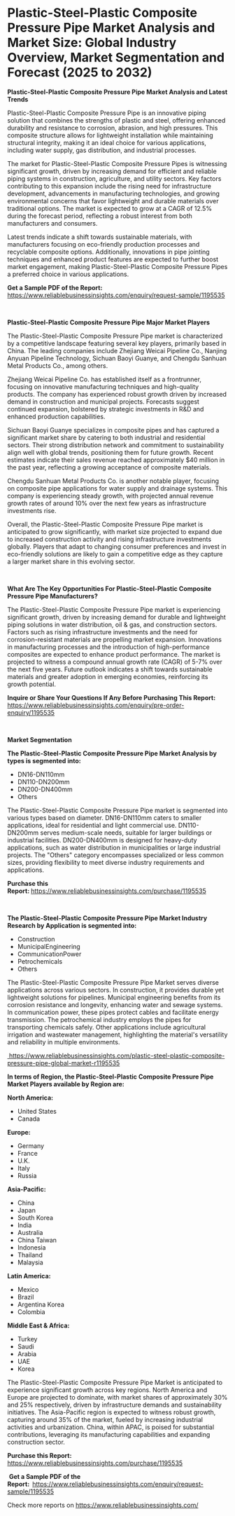 <p><h1>Plastic-Steel-Plastic Composite Pressure Pipe Market Analysis and Market Size: Global Industry Overview, Market Segmentation and Forecast (2025 to 2032)</h1></p><p><strong>Plastic-Steel-Plastic Composite Pressure Pipe Market Analysis and Latest Trends</strong></p>
<p><p>Plastic-Steel-Plastic Composite Pressure Pipe is an innovative piping solution that combines the strengths of plastic and steel, offering enhanced durability and resistance to corrosion, abrasion, and high pressures. This composite structure allows for lightweight installation while maintaining structural integrity, making it an ideal choice for various applications, including water supply, gas distribution, and industrial processes.</p><p>The market for Plastic-Steel-Plastic Composite Pressure Pipes is witnessing significant growth, driven by increasing demand for efficient and reliable piping systems in construction, agriculture, and utility sectors. Key factors contributing to this expansion include the rising need for infrastructure development, advancements in manufacturing technologies, and growing environmental concerns that favor lightweight and durable materials over traditional options. The market is expected to grow at a CAGR of 12.5% during the forecast period, reflecting a robust interest from both manufacturers and consumers.</p><p>Latest trends indicate a shift towards sustainable materials, with manufacturers focusing on eco-friendly production processes and recyclable composite options. Additionally, innovations in pipe jointing techniques and enhanced product features are expected to further boost market engagement, making Plastic-Steel-Plastic Composite Pressure Pipes a preferred choice in various applications.</p></p>
<p><strong>Get a Sample PDF of the Report:&nbsp;</strong> <a href="https://www.reliablebusinessinsights.com/enquiry/request-sample/1195535?utm_campaign=3077&utm_medium=2&utm_source=Github&utm_content=ia&utm_term=22032025&utm_id=plastic-steel-plastic-composite-pressure-pipe">https://www.reliablebusinessinsights.com/enquiry/request-sample/1195535</a></p>
<p>&nbsp;</p>
<p><strong>Plastic-Steel-Plastic Composite Pressure Pipe Major Market Players</strong></p>
<p><p>The Plastic-Steel-Plastic Composite Pressure Pipe market is characterized by a competitive landscape featuring several key players, primarily based in China. The leading companies include Zhejiang Weicai Pipeline Co., Nanjing Anyuan Pipeline Technology, Sichuan Baoyi Guanye, and Chengdu Sanhuan Metal Products Co., among others. </p><p>Zhejiang Weicai Pipeline Co. has established itself as a frontrunner, focusing on innovative manufacturing techniques and high-quality products. The company has experienced robust growth driven by increased demand in construction and municipal projects. Forecasts suggest continued expansion, bolstered by strategic investments in R&D and enhanced production capabilities.</p><p>Sichuan Baoyi Guanye specializes in composite pipes and has captured a significant market share by catering to both industrial and residential sectors. Their strong distribution network and commitment to sustainability align well with global trends, positioning them for future growth. Recent estimates indicate their sales revenue reached approximately $40 million in the past year, reflecting a growing acceptance of composite materials.</p><p>Chengdu Sanhuan Metal Products Co. is another notable player, focusing on composite pipe applications for water supply and drainage systems. This company is experiencing steady growth, with projected annual revenue growth rates of around 10% over the next few years as infrastructure investments rise.</p><p>Overall, the Plastic-Steel-Plastic Composite Pressure Pipe market is anticipated to grow significantly, with market size projected to expand due to increased construction activity and rising infrastructure investments globally. Players that adapt to changing consumer preferences and invest in eco-friendly solutions are likely to gain a competitive edge as they capture a larger market share in this evolving sector.</p></p>
<p>&nbsp;</p>
<p><strong>What Are The Key Opportunities For Plastic-Steel-Plastic Composite Pressure Pipe Manufacturers?</strong></p>
<p><p>The Plastic-Steel-Plastic Composite Pressure Pipe market is experiencing significant growth, driven by increasing demand for durable and lightweight piping solutions in water distribution, oil & gas, and construction sectors. Factors such as rising infrastructure investments and the need for corrosion-resistant materials are propelling market expansion. Innovations in manufacturing processes and the introduction of high-performance composites are expected to enhance product performance. The market is projected to witness a compound annual growth rate (CAGR) of 5-7% over the next five years. Future outlook indicates a shift towards sustainable materials and greater adoption in emerging economies, reinforcing its growth potential.</p></p>
<p><strong>Inquire or Share Your Questions If Any Before Purchasing This Report:</strong> <a href="https://www.reliablebusinessinsights.com/enquiry/pre-order-enquiry/1195535?utm_campaign=3077&utm_medium=2&utm_source=Github&utm_content=ia&utm_term=22032025&utm_id=plastic-steel-plastic-composite-pressure-pipe">https://www.reliablebusinessinsights.com/enquiry/pre-order-enquiry/1195535</a></p>
<p>&nbsp;</p>
<p><strong>Market Segmentation</strong></p>
<p><strong>The Plastic-Steel-Plastic Composite Pressure Pipe Market Analysis by types is segmented into:</strong></p>
<p><ul><li>DN16-DN110mm</li><li>DN110-DN200mm</li><li>DN200-DN400mm</li><li>Others</li></ul></p>
<p><p>The Plastic-Steel-Plastic Composite Pressure Pipe market is segmented into various types based on diameter. DN16-DN110mm caters to smaller applications, ideal for residential and light commercial use. DN110-DN200mm serves medium-scale needs, suitable for larger buildings or industrial facilities. DN200-DN400mm is designed for heavy-duty applications, such as water distribution in municipalities or large industrial projects. The "Others" category encompasses specialized or less common sizes, providing flexibility to meet diverse industry requirements and applications.</p></p>
<p><strong>Purchase this Report:&nbsp;</strong><a href="https://www.reliablebusinessinsights.com/purchase/1195535?utm_campaign=3077&utm_medium=2&utm_source=Github&utm_content=ia&utm_term=22032025&utm_id=plastic-steel-plastic-composite-pressure-pipe">https://www.reliablebusinessinsights.com/purchase/1195535</a></p>
<p>&nbsp;</p>
<p><strong>The Plastic-Steel-Plastic Composite Pressure Pipe Market Industry Research by Application is segmented into:</strong></p>
<p><ul><li>Construction</li><li>MunicipalEngineering</li><li>CommunicationPower</li><li>Petrochemicals</li><li>Others</li></ul></p>
<p><p>The Plastic-Steel-Plastic Composite Pressure Pipe Market serves diverse applications across various sectors. In construction, it provides durable yet lightweight solutions for pipelines. Municipal engineering benefits from its corrosion resistance and longevity, enhancing water and sewage systems. In communication power, these pipes protect cables and facilitate energy transmission. The petrochemical industry employs the pipes for transporting chemicals safely. Other applications include agricultural irrigation and wastewater management, highlighting the material's versatility and reliability in multiple environments.</p></p>
<p><a href="https://www.reliablebusinessinsights.com/plastic-steel-plastic-composite-pressure-pipe-global-market-r1195535?utm_campaign=3077&utm_medium=2&utm_source=Github&utm_content=ia&utm_term=22032025&utm_id=plastic-steel-plastic-composite-pressure-pipe">&nbsp;https://www.reliablebusinessinsights.com/plastic-steel-plastic-composite-pressure-pipe-global-market-r1195535</a></p>
<p><strong>In terms of Region, the Plastic-Steel-Plastic Composite Pressure Pipe Market Players available by Region are:</strong></p>
<p>
    <p> <strong> North America: </strong>
        <ul>
            <li>United States</li>
            <li>Canada</li>
        </ul>
        </p> 
    <p> <strong> Europe: </strong>
        <ul>
            <li>Germany</li>
            <li>France</li>
            <li>U.K.</li>
            <li>Italy</li>
            <li>Russia</li>
        </ul>
        </p> 
    <p> <strong> Asia-Pacific: </strong>
        <ul>
            <li>China</li>
            <li>Japan</li>
            <li>South Korea</li>
            <li>India</li>
            <li>Australia</li>
            <li>China Taiwan</li>
            <li>Indonesia</li>
            <li>Thailand</li>
            <li>Malaysia</li>
        </ul>
        </p> 
    <p> <strong> Latin America: </strong>
        <ul>
            <li>Mexico</li>
            <li>Brazil</li>
            <li>Argentina Korea</li>
            <li>Colombia</li>
        </ul>
        </p> 
    <p> <strong> Middle East & Africa: </strong>
        <ul>
            <li>Turkey</li>
            <li>Saudi</li>
            <li>Arabia</li>
            <li>UAE</li>
            <li>Korea</li>
        </ul>
    </p>
    </p>
<p><p>The Plastic-Steel-Plastic Composite Pressure Pipe Market is anticipated to experience significant growth across key regions. North America and Europe are projected to dominate, with market shares of approximately 30% and 25% respectively, driven by infrastructure demands and sustainability initiatives. The Asia-Pacific region is expected to witness robust growth, capturing around 35% of the market, fueled by increasing industrial activities and urbanization. China, within APAC, is poised for substantial contributions, leveraging its manufacturing capabilities and expanding construction sector.</p></p>
<p><strong>Purchase this Report: </strong><a href="https://www.reliablebusinessinsights.com/purchase/1195535?utm_campaign=3077&utm_medium=2&utm_source=Github&utm_content=ia&utm_term=22032025&utm_id=plastic-steel-plastic-composite-pressure-pipe">https://www.reliablebusinessinsights.com/purchase/1195535</a></p>
<p>&nbsp;<strong>Get a Sample PDF of the Report:&nbsp;&nbsp;</strong><a href="https://www.reliablebusinessinsights.com/enquiry/request-sample/1195535?utm_campaign=3077&utm_medium=2&utm_source=Github&utm_content=ia&utm_term=22032025&utm_id=plastic-steel-plastic-composite-pressure-pipe">https://www.reliablebusinessinsights.com/enquiry/request-sample/1195535</a></p>
<p><strong></strong></p>
<p>Check more reports on <a href="https://www.reliablebusinessinsights.com/?utm_campaign=3077&utm_medium=2&utm_source=Github&utm_content=ia&utm_term=22032025&utm_id=plastic-steel-plastic-composite-pressure-pipe">https://www.reliablebusinessinsights.com/</a></p>